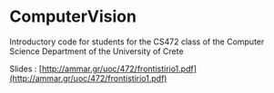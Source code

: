 # ComputerVision
Introductory code for students for the CS472 class of the Computer Science Department of the University of Crete 

Slides : [http://ammar.gr/uoc/472/frontistirio1.pdf](http://ammar.gr/uoc/472/frontistirio1.pdf)
